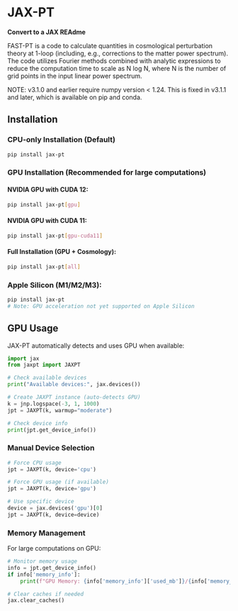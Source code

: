 # JAX-PT

**Convert to a JAX REAdme**

FAST-PT is a code to calculate quantities in cosmological perturbation theory
at 1-loop (including, e.g., corrections to the matter power spectrum). The code
utilizes Fourier methods combined with analytic expressions to reduce the
computation time to scale as N log N, where N is the number of grid points in
the input linear power spectrum.

NOTE: v3.1.0 and earlier require numpy version < 1.24. This is fixed in v3.1.1 and later, which is available on pip and conda.


## Installation

### CPU-only Installation (Default)
```bash
pip install jax-pt
```

### GPU Installation (Recommended for large computations)

#### NVIDIA GPU with CUDA 12:
```bash
pip install jax-pt[gpu]
```

#### NVIDIA GPU with CUDA 11:
```bash  
pip install jax-pt[gpu-cuda11]
```

#### Full Installation (GPU + Cosmology):
```bash
pip install jax-pt[all]
```

### Apple Silicon (M1/M2/M3):
```bash
pip install jax-pt
# Note: GPU acceleration not yet supported on Apple Silicon
```

## GPU Usage

JAX-PT automatically detects and uses GPU when available:

```python
import jax
from jaxpt import JAXPT

# Check available devices
print("Available devices:", jax.devices())

# Create JAXPT instance (auto-detects GPU)
k = jnp.logspace(-3, 1, 1000)
jpt = JAXPT(k, warmup="moderate")

# Check device info
print(jpt.get_device_info())
```

### Manual Device Selection

```python
# Force CPU usage
jpt = JAXPT(k, device='cpu')

# Force GPU usage (if available)
jpt = JAXPT(k, device='gpu')

# Use specific device
device = jax.devices('gpu')[0]
jpt = JAXPT(k, device=device)
```

### Memory Management

For large computations on GPU:

```python
# Monitor memory usage
info = jpt.get_device_info()
if info['memory_info']:
    print(f"GPU Memory: {info['memory_info']['used_mb']}/{info['memory_info']['total_mb']} MB")

# Clear caches if needed
jax.clear_caches()
```